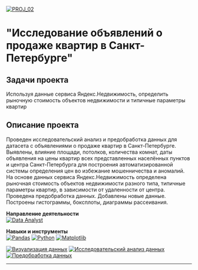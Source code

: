 [![PROJ_02](https://img.shields.io/badge/go%20to%20PROJ-02-success)](https://github.com/imeleges/YPDS_Projects/tree/main/PROJ_02) 
# "Исследование объявлений о продаже квартир в Санкт-Петербурге"  
 
## Задачи проекта  
Используя данные сервиса Яндекс.Недвижимость, определить рыночную стоимость объектов недвижимости и типичные параметры квартир

## Описание проекта
Проведен исследовательский анализ и предобработка данных для датасета с объявлениями о продаже квартир в Санкт-Петербурге.  
Выявлены, влияние площади, потолков, количества комнат, даты объявления на цены квартир всех представленных населённых пунктов и центра Санкт-Петербурга для построения автоматизированной системы определения цен во избежание мошенничества и аномалий.  
На основе данных сервиса Яндекс.Недвижимость определена рыночная стоимость
объектов недвижимости разного типа, типичные параметры квартир, в зависимости от
удаленности от центра. Проведена предобработка данных. Добавлены новые данные.  
Построены гистограммы, боксплоты, диаграммы рассеивания.

**Направление деятельности**  
[![Data Analyst](https://img.shields.io/static/v1?label=trend&message=Data%20Analyst&color=218c74)](#)

**Навыки и инструменты**  
[![Pandas](https://img.shields.io/static/v1?label=tool&message=Pandas&color=40407a)](#)
[![Python](https://img.shields.io/static/v1?label=tool&message=Python&color=33d9b2)](#)
[![Matplotlib](https://img.shields.io/static/v1?label=tool&message=Matplotlib&color=706fd3)](#)  

[![Визуализация данных](https://img.shields.io/static/v1?label=skill&message=Визуализация%20данных&color=F97F51)](#)
[![Исследовательский анализ данных](https://img.shields.io/static/v1?label=skill&message=Исследовательский%20анализ%20данных&color=82589F)](#)
[![Предобработка данных](https://img.shields.io/static/v1?label=skill&message=Предобработка%20данных&color=B33771)](#)

***